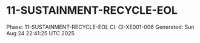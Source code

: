 # 11-SUSTAINMENT-RECYCLE-EOL
Phase: 11-SUSTAINMENT-RECYCLE-EOL
CI: CI-XE001-006
Generated: Sun Aug 24 22:41:25 UTC 2025
